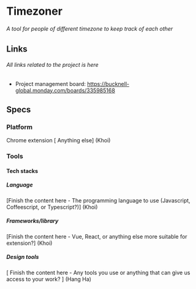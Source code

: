 # Timezoner
###### A tool for people of different timezone to keep track of each other

## Links
###### All links related to the project is here
- Project management board: https://bucknell-global.monday.com/boards/335985168
## Specs
### Platform
Chrome extension 
[ Anything else] (Khoi)

### Tools 
#### Tech stacks 

##### Language
[Finish the content here - The programming language to use (Javascript, Coffeescript, or Typescript?)] (Khoi)
##### Frameworks/library
[Finish the content here - Vue, React, or anything else more suitable for extension?] (Khoi)
##### Design tools 
[ Finish the content here - Any tools you use or anything that can give us access to your work? ] (Hang Ha)


 
